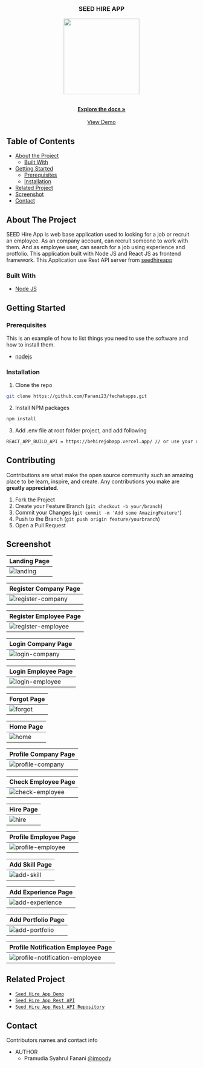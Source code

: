 <br />
<p align="center">

  <h3 align="center">SEED HIRE APP</h3>
  <p align="center">
    <image align="center" width="200" src='./public/demo/logo.png' />
  </p>

  <p align="center">
    <br />
    <a href="https://github.com/Fanani23/fehirejobapp.git"><strong>Explore the docs »</strong></a>
    <br />
    <br />
    <a href="https://fehirejobapp.vercel.app/">View Demo</a>
  </p>
</p>

<!-- TABLE OF CONTENTS -->

## Table of Contents

- [About the Project](#about-the-project)
  - [Built With](#built-with)
- [Getting Started](#getting-started)
  - [Prerequisites](#prerequisites)
  - [Installation](#installation)
- [Related Project](#related-project)
- [Screenshot](#screenshot)
- [Contact](#contact)

<!-- ABOUT THE PROJECT -->

## About The Project

SEED Hire App is web base application used to looking for a job or recruit an employee. As an company account, can recruit someone to work with them. And as employee user, can search for a job using experience and protfolio. This application built with Node JS and React JS as frontend framework.
This Application use Rest API server from [seedhireapp](https://behirejobapp.vercel.app/)

### Built With

- [Node JS](https://nodejs.org/en/docs/)

<!-- GETTING STARTED -->

## Getting Started

### Prerequisites

This is an example of how to list things you need to use the software and how to install them.

- [nodejs](https://nodejs.org/en/download/)

### Installation

1. Clone the repo

```sh
git clone https://github.com/Fanani23/fechatapps.git
```

2. Install NPM packages

```sh
npm install
```

3. Add .env file at root folder project, and add following

```sh
REACT_APP_BUILD_API = https://behirejobapp.vercel.app/ // or use your own

```

<!-- CONTRIBUTING -->

## Contributing

Contributions are what make the open source community such an amazing place to be learn, inspire, and create. Any contributions you make are **greatly appreciated**.

1. Fork the Project
2. Create your Feature Branch (`git checkout -b your/branch`)
3. Commit your Changes (`git commit -m 'Add some AmazingFeature'`)
4. Push to the Branch (`git push origin feature/yourbranch`)
5. Open a Pull Request

<!-- SCREENSHOT -->

## Screenshot

| Landing Page                                                 |
| ------------------------------------------------------------ |
| ![landing](/public/demo/landing.png?raw=true "Landing Page") |

| Register Company Page                                                                   |
| --------------------------------------------------------------------------------------- |
| ![register-company](/public/demo/register-company.png?raw=true "Register Company Page") |

| Register Employee Page                                                                     |
| ------------------------------------------------------------------------------------------ |
| ![register-employee](/public/demo/register-employee.png?raw=true "Register Employee Page") |

| Login Company Page                                                             |
| ------------------------------------------------------------------------------ |
| ![login-company](/public/demo/login-company.png?raw=true "Login Company Page") |

| Login Employee Page                                                               |
| --------------------------------------------------------------------------------- |
| ![login-employee](/public/demo/login-employee.png?raw=true "Login Employee Page") |

| Forgot Page                                               |
| --------------------------------------------------------- |
| ![forgot](/public/demo/forgot.png?raw=true "Forgot Page") |

| Home Page                                           |
| --------------------------------------------------- |
| ![home](/public/demo/home.png?raw=true "Home Page") |

| Profile Company Page                                                              |
| --------------------------------------------------------------------------------- |
| ![profile-company](/public/demo/profilchessy.png?raw=true "Profile Company Page") |

| Check Employee Page                                                               |
| --------------------------------------------------------------------------------- |
| ![check-employee](/public/demo/check-employee.png?raw=true "Check Employee Page") |

| Hire Page                                           |
| --------------------------------------------------- |
| ![hire](/public/demo/hire.png?raw=true "Hire Page") |

| Profile Employee Page                                                             |
| --------------------------------------------------------------------------------- |
| ![profile-employee](/public/demo/profilbudi.png?raw=true "Profile Employee Page") |

| Add Skill Page                                                     |
| ------------------------------------------------------------------ |
| ![add-skill](/public/demo/add-skill.png?raw=true "Add Skill Page") |

| Add Experience Page                                                               |
| --------------------------------------------------------------------------------- |
| ![add-experience](/public/demo/add-experience.png?raw=true "Add Experience Page") |

| Add Portfolio Page                                                             |
| ------------------------------------------------------------------------------ |
| ![add-portfolio](/public/demo/add-protfolio.png?raw=true "Add Portfolio Page") |

| Profile Notification Employee Page                                                                                    |
| --------------------------------------------------------------------------------------------------------------------- |
| ![profile-notification-employee](/public/demo/profile-notification.png?raw=true "Profile Notification Employee Page") |

<!-- RELATED PROJECT -->

## Related Project

- [`Seed Hire App Demo`](https://fehirejobapp.vercel.app/)
- [`Seed Hire App Rest API`](https://behirejobapp.vercel.app/)
- [`Seed Hire App Rest API Repository`](https://github.com/Fanani23/fehirejobapp.git)

<!-- CONTACT -->

## Contact

Contributors names and contact info

- AUTHOR
  - Pramudia Syahrul Fanani [@imoody](https://github.com/Fanani23/)
